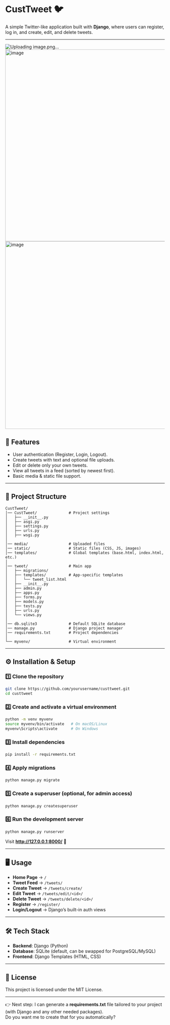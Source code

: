 # CustTweet 🐦  
A simple Twitter-like application built with **Django**, where users can register, log in, and create, edit, and delete tweets.  

---
![Uploading image.png…]()
<img width="1352" height="605" alt="image" src="https://github.com/user-attachments/assets/a323d31b-9251-49e2-bc34-0bd670e74fb1" />
<img width="1211" height="592" alt="image" src="https://github.com/user-attachments/assets/bbcfdd22-2d3f-4cd1-abec-8d454ee87e21" />


## 🚀 Features
- User authentication (Register, Login, Logout).  
- Create tweets with text and optional file uploads.  
- Edit or delete only your own tweets.  
- View all tweets in a feed (sorted by newest first).  
- Basic media & static file support.  

---

## 📂 Project Structure  

```
CustTweet/
│── CustTweet/              # Project settings
│   ├── __init__.py
│   ├── asgi.py
│   ├── settings.py
│   ├── urls.py
│   ├── wsgi.py
│
│── media/                  # Uploaded files
│── static/                 # Static files (CSS, JS, images)
│── templates/              # Global templates (base.html, index.html, etc.)
│
│── tweet/                  # Main app
│   ├── migrations/         
│   ├── templates/          # App-specific templates
│   │   └── tweet_list.html
│   ├── __init__.py
│   ├── admin.py
│   ├── apps.py
│   ├── forms.py
│   ├── models.py
│   ├── tests.py
│   ├── urls.py
│   └── views.py
│
│── db.sqlite3              # Default SQLite database
│── manage.py               # Django project manager
│── requirements.txt        # Project dependencies
│
└── myvenv/                 # Virtual environment
```

---

## ⚙️ Installation & Setup  

### 1️⃣ Clone the repository  
```bash
git clone https://github.com/yourusername/custtweet.git
cd custtweet
```

### 2️⃣ Create and activate a virtual environment  
```bash
python -m venv myvenv
source myvenv/bin/activate   # On macOS/Linux
myvenv\Scripts\activate      # On Windows
```

### 3️⃣ Install dependencies  
```bash
pip install -r requirements.txt
```

### 4️⃣ Apply migrations  
```bash
python manage.py migrate
```

### 5️⃣ Create a superuser (optional, for admin access)  
```bash
python manage.py createsuperuser
```

### 6️⃣ Run the development server  
```bash
python manage.py runserver
```
Visit **http://127.0.0.1:8000/** 🎉  

---

## 🖥️ Usage  

- **Home Page** → `/`  
- **Tweet Feed** → `/tweets/`  
- **Create Tweet** → `/tweets/create/`  
- **Edit Tweet** → `/tweets/edit/<id>/`  
- **Delete Tweet** → `/tweets/delete/<id>/`  
- **Register** → `/register/`  
- **Login/Logout** → Django’s built-in auth views  

---

## 🛠️ Tech Stack
- **Backend**: Django (Python)  
- **Database**: SQLite (default, can be swapped for PostgreSQL/MySQL)  
- **Frontend**: Django Templates (HTML, CSS)  

---

## 📜 License
This project is licensed under the MIT License.  

---

👉 Next step: I can generate a **requirements.txt** file tailored to your project (with Django and any other needed packages).  
Do you want me to create that for you automatically?
